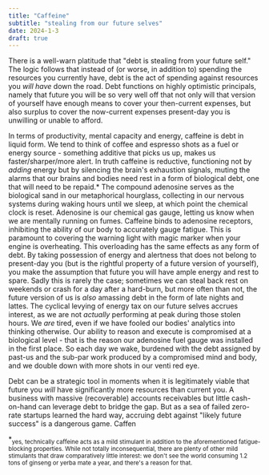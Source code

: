 ```yaml
---
title: "Caffeine"
subtitle: "stealing from our future selves"
date: 2024-1-3
draft: true
---
```

There is a well-warn platitude that "debt is stealing from your future self." The logic follows that instead of (or worse, in addition to) spending the resources you currently have, debt is the act of spending against resources you _will have_ down the road. Debt functions on highly optimistic principals, namely that future you will be so very well off that not only will that version of yourself have enough means to cover your then-current expenses, but also surplus to cover the now-current expenses present-day you is unwilling or unable to afford. 

In terms of productivity, mental capacity and energy, caffeine is debt in liquid form.    We tend to think of coffee and espresso shots as a fuel or energy source - something additive that picks us up, makes us faster/sharper/more alert. In truth caffeine is reductive, functioning not by _adding_ energy but by silencing the brain's exhaustion signals, muting the alarms that our brains and bodies need rest in a form of biological debt, one that will need to be repaid.* 
The compound adenosine serves as the biological sand in our metaphorical hourglass, collecting in our nervous systems during waking hours until we sleep, at which point the chemical clock is reset. Adenosine is our chemical gas gauge, letting us know when we are mentally running on fumes. Caffeine binds to adenosine receptors, inhibiting the ability of our body to accurately gauge fatigue. This is paramount to covering the warning light with magic marker when your engine is overheating.
This overloading has the same effects as any form of debt. By taking possession of energy and alertness that does not belong to present-day you (but is the rightful property of a future version of yourself), you make the assumption that future you will have ample energy and rest to spare. Sadly this is rarely the case; sometimes we can steal back rest on weekends or crash for a day after a hard-burn, but more  often than not, the future version of us is _also_ amassing debt in the form of late nights and lattes. 
The cyclical levying of energy tax on our future selves accrues interest, as we are not _actually_ performing at peak during those stolen hours. We _are_ tired, even if we have fooled our bodies' analytics into thinking otherwise. Our ability to reason and execute is compromised at a biological level - that is the reason our adenosine fuel gauge was installed in the first place. So each day we wake, burdened with the debt assigned by past-us and the sub-par work produced by a compromised mind and body, and we double down with more shots in our venti red eye.

Debt can be a strategic tool in moments when it is legitimately viable that future you _will_ have significantly more resources than current you. A business with massive (recoverable) accounts receivables but little cash-on-hand can leverage debt to bridge the gap. But as a sea of failed zero-rate startups learned the hard way, accruing debt against "likely future success" is a dangerous game. Caffen

*<sub>yes, technically caffeine acts as a mild stimulant in addition to the aforementioned fatigue-blocking properties. While not totally inconsequential, there are plenty of other mild stimulants that draw comparatively little interest: we don't see the world consuming 1.2 tons of ginseng or yerba mate a year, and there's a reason for that.</sub>
<!--stackedit_data:
eyJoaXN0b3J5IjpbMTA1ODA0NDczOCw3NTMyODQ4MzEsLTI4ND
A4MjczOSwtMTIyMjEyOTg3LDEyNzg2MTczODIsMjA5ODMxNzA1
NywtMjAzMzUxMDIwLC0xNjE0MDM5Mjk3LC0zNjE2MzUwNTEsLT
M1MTI5MzM1MF19
-->